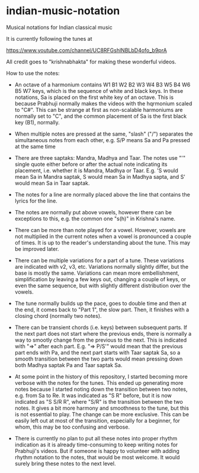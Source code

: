 # indian-music-notation
Musical notations for Indian classical music

It is currently following the tunes at

https://www.youtube.com/channel/UC8RFGshlNBLbD4ofo_b9prA

All credit goes to "krishnabhakta" for making these wonderful videos.

How to use the notes:

* An octave of a harmonium contains W1 B1 W2 B2 W3 W4 B3 W5 B4 W6 B5 W7 keys,
which is the sequence of white and black keys. In these notations, Sa is placed
on the first white key of an octave. This is because Prabhuji normally makes the
videos with the hqrmonium scaled to "C#". This can be strange at first as
non-scalable harmoniums are normally set to "C", and the common placement of Sa
is the first black key (B1), normally.

* When multiple notes are pressed at the same, "slash" ("/") separates the
simultaneous notes from each other, e.g. S/P means Sa and Pa pressed at the same
time

* There are three saptaks: Mandra, Madhya and Taar. The notes use "'" single
quote either before or after the actual note indicating its placement, i.e.
whether it is Mandra, Madhya or Taar. E.g. 'S would mean Sa in Mandra saptak, S
would mean Sa in Madhya sapta, and S' would mean Sa in Taar saptak.

* The notes for a line are normally placed above the line that contains the
lyrics for the line.

* The notes are normally put above vowels, however there can be exceptions to
this, e.g. the common one "s(h)" in Krishna's name.

* There can be more than note played for a vowel. However, vowels are not
multiplied in the current notes when a vowel is pronounced a couple of times. It
is up to the reader's understanding about the tune. This may be improved later.

* There can be multiple variations for a part of a tune. These variations are
indicated with v2, v3, etc. Variations normally slightly differ, but the base is
mostly the same. Variations can mean more embellishment, simplification by
leaving a few keys out, changing a couple of keys, or even the same sequence,
but with slightly different distribution over the vowels.

* The tune normally builds up the pace, goes to double time and then at the end,
it comes back to "Part 1", the slow part. Then, it finishes with a closing chord
(normally two notes).

* There can be transient chords (i.e. keys) between subsequent parts. If the
next part does not start where the previous ends, there is normally a way to
smootly change from the previous to the next. This is indicated with "=>" after
each part. E.g. "=> P/S'" would mean that the previous part ends with Pa, and
the next part starts with Taar saptak Sa, so a smooth transition between the two
parts would mean pressing down both Madhya saptak Pa and Taar saptak Sa.

* At some point in the history of this repository, I started becoming more
verbose with the notes for the tunes. This ended up generating more notes
because I started noting down the transition between two notes, e.g. from Sa to
Re. It was indicated as "S R" before, but it is now indicated as "S S/R R",
where "S/R" is the transition between the two notes. It gives a bit more harmony
and smoothness to the tune, but this is not essential to play. The change can be
more exclusive. This can be easily left out at most of the transition,
especially for a beginner, for whom, this may be too confusing and verbose.

* There is currently no plan to put all these notes into proper rhythm
indication as it is already time-consuming to keep writing notes for Prabhuji's
videos. But if someone is happy to volunteer with adding rhythm notation to the
notes, that would be most welcome. It would surely bring these notes to the next
level.
